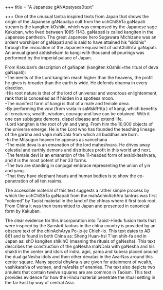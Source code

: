 +++
title = "A Japanese gANApatyaxa0text"

+++
One of the unusual tantra inspired texts from Japan that shows the
origin of the Japanese gANapatya cult from the uchChiShTa gaNapati
stream is the kangiten kOshiki, which was composed by the Japanese sage
Kakuban, who lived between 1095-1143. gaNapati is called kangiten in the
Japanese pantheon. The great Japanese hero Sugawara Michizane was an
ardent worshiper of gaNapati and is said to have attained his “siddhis”
through the invocation of the Japanese equivalent of uchChiShTa
gaNapati. An annual grand abhishekam to kangi with thousand oil pourings
was performed by the imperial palace of Japan.

From Kakuban’s description of gaNapati (kangiten kOshiki=the ritual of
deva gaNapati):  
\-The merits of the Lord kangiten reach higher than the heavens, the
profit he gives is broader than the earth is wide. He defends dharma in
every direction.  
\-His root nature is that of the lord of universal and wondrous
enlightenment, rank that is concealed as if hidden in a spotless moon.  
\-The manifest form of kangi is that of a male and female deva.  
\-By performing the vow (from vrata in saMskR^ita ) of kangi, which
benefits all creatures, wealth, wisdom, courage and love can be
obtained. With it one can subjugate demons, dispel disease and extend
life.  
\-Lord kangiten is the root of yin and yang. From him the 10,000 objects
of the universe emerge. He is the Lord who has founded the teaching
lineage of the garbha and vajra maNDala from which all buddhas are
born.  
\-In the Mitsugon heaven he appears as vairochana  
\-The male deva is an emanation of the lord maheshvara. He drives away
celestial and earthly demons and distributes profit in this world and
next.  
\-The female devI is an emanation of the 11-headed form of
avalokiteshvara, and it is the most potent of her 33 forms.  
\-The two are standing in conjugal embrace representing the union of yin
and yang.  
\-That they have elephant heads and human bodies is to show the
co-penetration of all ten realms.

The accessible material of this text suggests a rather simple process by
which the uchChiShTa gaNapati from the mahAchinAchAra tantras was first
“colored” by Taoist material in the land of the chInas where it first
took root. From China it was then transmitted to Japan and presented in
canonical form by Kakuban.

The clear evidence for this incorporation into Taoist-Hindu fusion texts
that were inspired by the Sanskrit tantras in the chIna country is
provided by an obscure text of the chInAchArya Po-jo-je Chieh-lo. This
text dates to AD 861 and is found in both China as: Sheng Huan-hsi T’ien
shih-fa and in Japan as: shO kangiten shikihO (meaning the rituals of
gaNesha). This text describes the construction of the gaNesha maNDala
with gaNesha and his shakti in the center and idols of indra, agni, yama
and kubera placed around the dual gaNesha idols and then other devatas
in the AvarNas around this center square. Many special dhyAna-s are
given for attainment of wealth, vashikaraNa of women, and mAraNa of
enemies. The text also depicts two amulets that contain twelve squares
are are common in Taoism. This text provides evidence for how the Hindu
material penetrate the ritual setting in the far East by way of central
Asia.
